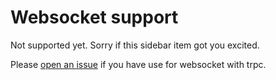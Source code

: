 # Websocket support

Not supported yet. Sorry if this sidebar item got you excited.

Please [open an issue](https://github.com/Holi0317/trpc-vue-query/issues) if you have use for
websocket with trpc.
